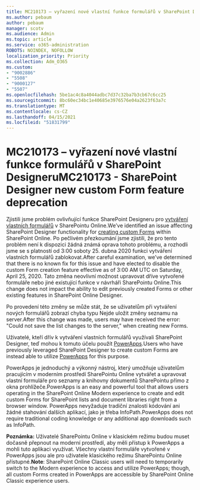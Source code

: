 ```yaml
---
title: MC210173 – vyřazení nové vlastní funkce formulářů v SharePoint Designeru
ms.author: pebaum
author: pebaum
manager: scotv
ms.audience: Admin
ms.topic: article
ms.service: o365-administration
ROBOTS: NOINDEX, NOFOLLOW
localization_priority: Priority
ms.collection: Adm_O365
ms.custom:
- "9002886"
- "5508"
- "9000127"
- "5507"
ms.openlocfilehash: 5be1ac4c8a4044adbc7d37c32ba7b3cb67c6cc25
ms.sourcegitcommit: 8bc60ec34bc1e40685e3976576e04a2623f63a7c
ms.translationtype: MT
ms.contentlocale: cs-CZ
ms.lasthandoff: 04/15/2021
ms.locfileid: "51831799"
---
```

# <a name="mc210173---sharepoint-designer-new-custom-form-feature-deprecation"></a><span data-ttu-id="319af-102">MC210173 – vyřazení nové vlastní funkce formulářů v SharePoint Designeru</span><span class="sxs-lookup"><span data-stu-id="319af-102">MC210173 - SharePoint Designer new custom Form feature deprecation</span></span>

<span data-ttu-id="319af-103">Zjistili jsme problém ovlivňující funkce SharePoint Designeru pro [vytváření vlastních formulářů](https://support.microsoft.com/en-us/office/create-a-custom-list-form-using-sharepoint-designer-917d8fdb-ee00-4441-adb3-a94612d1d105?ui=en-us&rs=en-us&ad=us#bm2) v SharePointu Online.</span><span class="sxs-lookup"><span data-stu-id="319af-103">We’ve identified an issue affecting SharePoint Designer functionality for [creating custom Forms](https://support.microsoft.com/en-us/office/create-a-custom-list-form-using-sharepoint-designer-917d8fdb-ee00-4441-adb3-a94612d1d105?ui=en-us&rs=en-us&ad=us#bm2) within SharePoint Online.</span></span> <span data-ttu-id="319af-104">Po pečlivém přezkoumání jsme zjistili, že pro tento problém není k dispozici žádná známá oprava tohoto problému, a rozhodli jsme se s platností od 3:00 soboty 25. dubna 2020 funkci vytváření vlastních formulářů zablokovat.</span><span class="sxs-lookup"><span data-stu-id="319af-104">After careful examination, we’ve determined that there is no known fix for this issue and have elected to disable the custom Form creation feature effective as of 3:00 AM UTC on Saturday, April 25, 2020.</span></span> <span data-ttu-id="319af-105">Tato změna neovlivní možnost upravovat dříve vytvořené formuláře nebo jiné existující funkce v návrháři SharePointu Online.</span><span class="sxs-lookup"><span data-stu-id="319af-105">This change does not impact the ability to edit previously created Forms or other existing features in SharePoint Online Designer.</span></span>

<span data-ttu-id="319af-106">Po provedení této změny se může stát, že se uživatelům při vytváření nových formulářů zobrazí chyba typu Nejde uložit změny seznamu na server.</span><span class="sxs-lookup"><span data-stu-id="319af-106">After this change was made, users may have received the error: "Could not save the list changes to the server," when creating new Forms.</span></span>

<span data-ttu-id="319af-107">Uživatelé, kteří dřív k vytváření vlastních formulářů využívali SharePoint Designer, teď mohou k tomuto účelu použít [PowerApps](https://docs.microsoft.com/powerapps/maker/canvas-apps/customize-list-form).</span><span class="sxs-lookup"><span data-stu-id="319af-107">Users who have previously leveraged SharePoint Designer to create custom Forms are instead able to utilize [PowerApps](https://docs.microsoft.com/powerapps/maker/canvas-apps/customize-list-form) for this purpose.</span></span>

<span data-ttu-id="319af-108">PowerApps je jednoduchý a výkonný nástroj, který umožňuje uživatelům pracujícím v moderním prostředí SharePointu Online vytvářet a upravovat vlastní formuláře pro seznamy a knihovny dokumentů SharePointu přímo z okna prohlížeče.</span><span class="sxs-lookup"><span data-stu-id="319af-108">PowerApps is an easy and powerful tool that allows users operating in the SharePoint Online Modern experience to create and edit custom Forms for SharePoint lists and document libraries right from a browser window.</span></span> <span data-ttu-id="319af-109">PowerApps nevyžaduje tradiční znalosti kódování ani žádné stahování dalších aplikací, jako je třeba InfoPath.</span><span class="sxs-lookup"><span data-stu-id="319af-109">PowerApps does not require traditional coding knowledge or any additional app downloads such as InfoPath.</span></span>

<span data-ttu-id="319af-110">**Poznámka:** Uživatelé SharePointu Online v klasickém režimu budou muset dočasně přepnout na moderní prostředí, aby měli přístup k PowerApps a mohli tuto aplikaci využívat. Všechny vlastní formuláře vytvořené v PowerApps jsou ale pro uživatele klasického režimu SharePointu Online přístupné.</span><span class="sxs-lookup"><span data-stu-id="319af-110">**Note**: SharePoint Online Classic users will need to temporarily switch to the Modern experience to access and utilize PowerApps; though, all custom Forms created in PowerApps are accessible by SharePoint Online Classic experience users.</span></span>
